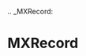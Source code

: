 [//]: # (THE CONTENT BELOW IS GENERATED. DO NOT EDIT.)
.. _MXRecord:

# MXRecord
[//]: # (ADD YOUR NOTES BELOW. THESE WILL BE PICKED EVERY TIME THE DOCS ARE REGENERATED. //end)

